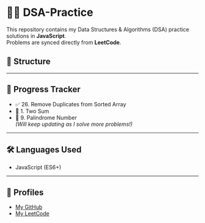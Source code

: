 # 🧑‍💻 DSA-Practice

This repository contains my Data Structures & Algorithms (DSA) practice solutions in **JavaScript**.  
Problems are synced directly from **LeetCode**.

## 📂 Structure


---

## 🚀 Progress Tracker
- ✅ 26. Remove Duplicates from Sorted Array
- 🔲 1. Two Sum
- 🔲 9. Palindrome Number  
*(Will keep updating as I solve more problems!)*

---

## 🛠️ Languages Used
- JavaScript (ES6+)

---

## 🔗 Profiles
- [My GitHub](https://github.com/iamroshanraut)  
- [My LeetCode](https://leetcode.com/)  

